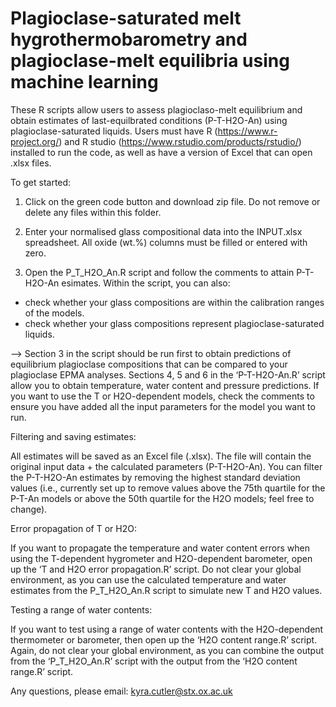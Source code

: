 # Plagioclase-saturated melt hygrothermobarometry and plagioclase-melt equilibria using machine learning 

These R scripts allow users to assess plagioclaso-melt equilibrium and obtain estimates of last-equilbrated conditions (P-T-H2O-An) using plagioclase-saturated liquids. Users must have R (https://www.r-project.org/) and R studio (https://www.rstudio.com/products/rstudio/) installed to run the code, as well as have a version of Excel that can open .xlsx files.

To get started: 

1) Click on the green code button and download zip file. Do not remove or delete any files within this folder.

2) Enter your normalised glass compositional data into the INPUT.xlsx spreadsheet. All oxide (wt.%) columns must be filled or entered with zero. 

3) Open the P_T_H2O_An.R script and follow the comments to attain P-T-H2O-An esimates.  Within the script, you can also:
- check whether your glass compositions are within the calibration ranges of the models.
- check whether your glass compositions represent plagioclase-saturated liquids.

 --> Section 3 in the script should be run first to obtain predictions of equilibrium plagioclase compositions that can be compared to your plagioclase EPMA analyses. Sections 4, 5 and 6 in the ‘P-T-H2O-An.R’ script allow you to obtain temperature, water content and pressure predictions. If you want to use the T or H2O-dependent models, check the comments to ensure you have added all the input parameters for the model you want to run.

Filtering and saving estimates:

All estimates will be saved as an Excel file (.xlsx). The file will contain the original input data + the calculated parameters (P-T-H2O-An). You can filter the P-T-H2O-An estimates by removing the highest standard deviation values (i.e., currently set up to remove values above the 75th quartile for the P-T-An models or above the 50th quartile for the H2O models; feel free to change).

Error propagation of T or H2O:

If you want to propagate the temperature and water content errors when using the T-dependent hygrometer and H2O-dependent barometer, open up the ‘T and H2O error propagation.R’ script. Do not clear your global environment, as you can use the calculated temperature and water estimates from the P_T_H2O_An.R script to simulate new T and H2O values. 

Testing a range of water contents:

If you want to test using a range of water contents with the H2O-dependent thermometer or barometer, then open up the ‘H2O content range.R’ script. Again, do not clear your global environment, as you can combine the output from the ‘P_T_H2O_An.R’ script with the output from the ‘H2O content range.R’ script.

Any questions, please email: kyra.cutler@stx.ox.ac.uk  

